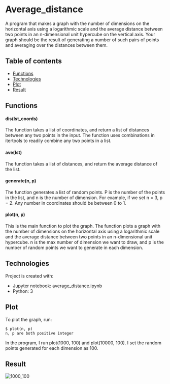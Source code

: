# Average_distance
A program that makes a graph with the number 
of dimensions on the horizontal axis using a logarithmic scale and the average distance between two points in an n-dimensional unit hypercube on the vertical axis. Your graph should be the result of generating a number of such pairs of points and averaging over the distances between them.

## Table of contents
* [Functions](#functions)
* [Technologies](#technologies)
* [Plot](#plot)
* [Result](#result)

## Functions
#### dis(lst_coords)
The function takes a list of coordinates, and return a list of distances between any two points in the input.
The function uses combinations in itertools to readily combine any two points in a list.

####  ave(lst)
The function takes a list of distances, and return the average distance of the list.
####  generate(n, p)
The function generates a list of random points. P is the number of the points in the list, and n is the 
number of dimension. For example, if we set n = 3, p = 2. Any number in coordinates
should be between 0 to 1.
####  plot(n, p)
This is the main function to plot the graph. The function plots  a graph with the number 
of dimensions on the horizontal axis using a logarithmic scale and the average distance between 
two points in an n-dimensional unit hypercube. n is the max number of dimension we want to draw,
and p is the number of random points we want to generate in each dimension. 
	
## Technologies
Project is created with:
* Jupyter notebook: average_distance.ipynb
* Python: 3

	
## Plot
To plot the graph, run:

```
$ plot(n, p)
n, p are both positive integer
```
In the program, I run plot(1000, 100) and plot(10000, 100).
I set the random points generated for each dimension as 100.

## Result
 ![1000_100](https://git.auc-computing.nl/XiaoxuanLu/Average_distances/src/branch/master/1000_100.png)
